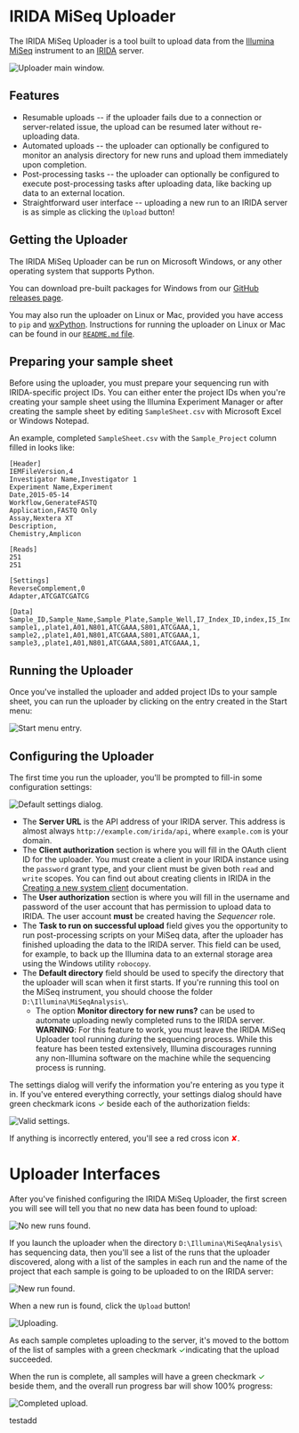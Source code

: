 # IRIDA MiSeq Uploader

The IRIDA MiSeq Uploader is a tool built to upload data from the [Illumina MiSeq](http://www.illumina.com/systems/miseq.html) instrument to an [IRIDA](http://irida.ca) server.

![Uploader main window.](images/uploader-main-window.png)

## Features
* Resumable uploads -- if the uploader fails due to a connection or server-related issue, the upload can be resumed later without re-uploading data.
* Automated uploads -- the uploader can optionally be configured to monitor an analysis directory for new runs and upload them immediately upon completion.
* Post-processing tasks -- the uploader can optionally be configured to execute post-processing tasks after uploading data, like backing up data to an external location.
* Straightforward user interface -- uploading a new run to an IRIDA server is as simple as clicking the `Upload` button!

## Getting the Uploader
The IRIDA MiSeq Uploader can be run on Microsoft Windows, or any other operating system that supports Python.

You can download pre-built packages for Windows from our [GitHub releases page](https://github.com/phac-nml/irida-miseq-uploader/releases/latest).

You may also run the uploader on Linux or Mac, provided you have access to `pip` and [wxPython](https://wxpython.org/). Instructions for running the uploader on Linux or Mac can be found in our [`README.md` file](https://github.com/phac-nml/irida-miseq-uploader/blob/master/README.md).

## Preparing your sample sheet
Before using the uploader, you must prepare your sequencing run with IRIDA-specific project IDs. You can either enter the project IDs when you're creating your sample sheet using the Illumina Experiment Manager or after creating the sample sheet by editing `SampleSheet.csv` with Microsoft Excel or Windows Notepad.

An example, completed `SampleSheet.csv` with the `Sample_Project` column filled in looks like:

```
[Header]
IEMFileVersion,4
Investigator Name,Investigator 1
Experiment Name,Experiment
Date,2015-05-14
Workflow,GenerateFASTQ
Application,FASTQ Only
Assay,Nextera XT
Description,
Chemistry,Amplicon

[Reads]
251
251

[Settings]
ReverseComplement,0
Adapter,ATCGATCGATCG

[Data]
Sample_ID,Sample_Name,Sample_Plate,Sample_Well,I7_Index_ID,index,I5_Index_ID,index2,Sample_Project,Description
sample1,,plate1,A01,N801,ATCGAAA,S801,ATCGAAA,1,
sample2,,plate1,A01,N801,ATCGAAA,S801,ATCGAAA,1,
sample3,,plate1,A01,N801,ATCGAAA,S801,ATCGAAA,1,
```

## Running the Uploader
Once you've installed the uploader and added project IDs to your sample sheet, you can run the uploader by clicking on the entry created in the Start menu:

![Start menu entry.](images/start-menu-entry.png)

## Configuring the Uploader

The first time you run the uploader, you'll be prompted to fill-in some configuration settings:

![Default settings dialog.](images/default-settings-dialog.png)

* The **Server URL** is the API address of your IRIDA server. This address is almost always `http://example.com/irida/api`, where `example.com` is your domain.
* The **Client authorization** section is where you will fill in the OAuth client ID for the uploader. You must create a client in your IRIDA instance using the `password` grant type, and your client must be given both `read` and `write` scopes. You can find out about creating clients in IRIDA in the [Creating a new system client](http://irida.corefacility.ca/documentation/user/administrator/#creating-a-new-system-client) documentation.
* The **User authorization** section is where you will fill in the username and password of the user account that has permission to upload data to IRIDA. The user account **must** be created having the *Sequencer* role.
* The **Task to run on successful upload** field gives you the opportunity to run post-processing scripts on your MiSeq data, after the uploader has finished uploading the data to the IRIDA server. This field can be used, for example, to back up the Illumina data to an external storage area using the Windows utility `robocopy`.
* The **Default directory** field should be used to specify the directory that the uploader will scan when it first starts. If you're running this tool on the MiSeq instrument, you should choose the folder `D:\Illumina\MiSeqAnalysis\`.
    * The option **Monitor directory for new runs?** can be used to automate uploading newly completed runs to the IRIDA server. **WARNING**: For this feature to work, you must leave the IRIDA MiSeq Uploader tool running *during* the sequencing process. While this feature has been tested extensively, Illumina discourages running any non-Illumina software on the machine while the sequencing process is running.

The settings dialog will verify the information you're entering as you type it in. If you've entered everything correctly, your settings dialog should have green checkmark icons <span style='color: green'>✓</span> beside each of the authorization fields:

![Valid settings.](images/valid-settings.png)

If anything is incorrectly entered, you'll see a red cross icon <span style='color: red'>✘</span>.

# Uploader Interfaces
After you've finished configuring the IRIDA MiSeq Uploader, the first screen you will see will tell you that no new data has been found to upload:

![No new runs found.](images/no-new-runs-found.png)

If you launch the uploader when the directory `D:\Illumina\MiSeqAnalysis\` has sequencing data, then you'll see a list of the runs that the uploader discovered, along with a list of the samples in each run and the name of the project that each sample is going to be uploaded to on the IRIDA server:

![New run found.](images/new-run-found.png)

When a new run is found, click the `Upload` button!

![Uploading.](images/uploading.png)

As each sample completes uploading to the server, it's moved to the bottom of the list of samples with a green checkmark <span style='color: green'>✓</span>indicating that the upload succeeded.

When the run is complete, all samples will have a green checkmark <span style='color: green'>✓</span> beside them, and the overall run progress bar will show 100% progress:

![Completed upload.](images/completed-upload.png)


testadd
